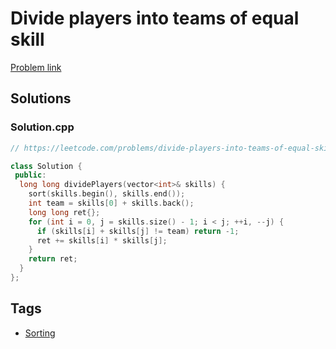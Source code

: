 # Divide players into teams of equal skill

[Problem link](https://leetcode.com/problems/divide-players-into-teams-of-equal-skill)

## Solutions


### Solution.cpp
```cpp
// https://leetcode.com/problems/divide-players-into-teams-of-equal-skill

class Solution {
 public:
  long long dividePlayers(vector<int>& skills) {
    sort(skills.begin(), skills.end());
    int team = skills[0] + skills.back();
    long long ret{};
    for (int i = 0, j = skills.size() - 1; i < j; ++i, --j) {
      if (skills[i] + skills[j] != team) return -1;
      ret += skills[i] * skills[j];
    }
    return ret;
  }
};
```
## Tags

* [Sorting](/README.md#Sorting)
